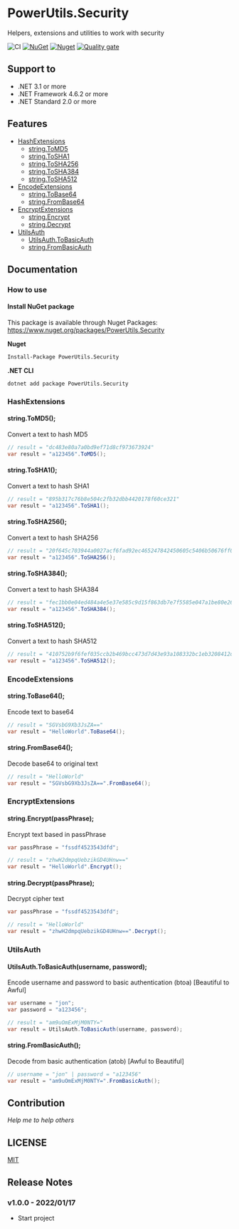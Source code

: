 # PowerUtils.Security
Helpers, extensions and utilities to work with security

![CI](https://github.com/TechNobre/PowerUtils.Security/actions/workflows/test-project.yml/badge.svg)
[![NuGet](https://img.shields.io/nuget/v/PowerUtils.Security.svg)](https://www.nuget.org/packages/PowerUtils.Security)
[![Nuget](https://img.shields.io/nuget/dt/PowerUtils.Security.svg)](https://www.nuget.org/packages/PowerUtils.Security)
[![Quality gate](https://sonarcloud.io/api/project_badges/quality_gate?project=TechNobre_PowerUtils.Security)](https://sonarcloud.io/summary/new_code?id=TechNobre_PowerUtils.Security)



## Support to
- .NET 3.1 or more
- .NET Framework 4.6.2 or more
- .NET Standard 2.0 or more



## Features

- [HashExtensions](#HashExtensions)
  - [string.ToMD5](#string.ToMD5)
  - [string.ToSHA1](#string.ToSHA1)
  - [string.ToSHA256](#string.ToSHA256)
  - [string.ToSHA384](#string.ToSHA384)
  - [string.ToSHA512](#string.ToSHA512)
- [EncodeExtensions](#EncodeExtensions)
  - [string.ToBase64](#string.ToBase64)
  - [string.FromBase64](#string.FromBase64)
- [EncryptExtensions](#EncryptExtensions)
  - [string.Encrypt](#string.Encrypt)
  - [string.Decrypt](#string.Decrypt)
- [UtilsAuth](#UtilsAuth)
  - [UtilsAuth.ToBasicAuth](#UtilsAuth.ToBasicAuth)
  - [string.FromBasicAuth](#string.FromBasicAuth)



## Documentation

### How to use

#### Install NuGet package
This package is available through Nuget Packages: https://www.nuget.org/packages/PowerUtils.Security

**Nuget**
```bash
Install-Package PowerUtils.Security
```

**.NET CLI**
```
dotnet add package PowerUtils.Security
```



### HashExtensions <a name="HashExtensions"></a>

#### string.ToMD5(); <a name="string.ToMD5"></a>
Convert a text to hash MD5

```csharp
// result = "dc483e80a7a0bd9ef71d8cf973673924"
var result = "a123456".ToMD5();
```

#### string.ToSHA1(); <a name="string.ToSHA1"></a>
Convert a text to hash SHA1

```csharp
// result = "895b317c76b8e504c2fb32dbb4420178f60ce321"
var result = "a123456".ToSHA1();
```

#### string.ToSHA256(); <a name="string.ToSHA256"></a>
Convert a text to hash SHA256

```csharp
// result = "20f645c703944a0027acf6fad92ec465247842450605c5406b50676ff0dcd5ea"
var result = "a123456".ToSHA256();
```

#### string.ToSHA384(); <a name="string.ToSHA384"></a>
Convert a text to hash SHA384

```csharp
// result = "fec1bb0e04ed484a4e5e37e585c9d15f863db7e7f5585e047a1be80e269d50abb177e61c264f6c0443e4d8e26b235d8e"
var result = "a123456".ToSHA384();
```

#### string.ToSHA512(); <a name="string.ToSHA512"></a>
Convert a text to hash SHA512

```csharp
// result = "410752b9f6fef035ccb2b469bcc473d7d43e93a108332bc1eb3208412d599bb4478eea687c69f962d7670410b06deaeac77578452f7c2454f3100d017a802b7e"
var result = "a123456".ToSHA512();
```


### EncodeExtensions <a name="EncodeExtensions"></a>

#### string.ToBase64(); <a name="string.ToBase64"></a>
Encode text to base64

```csharp
// result = "SGVsbG9Xb3JsZA=="
var result = "HelloWorld".ToBase64();
```

#### string.FromBase64(); <a name="string.FromBase64"></a>
Decode base64 to original text

```csharp
// result = "HelloWorld"
var result = "SGVsbG9Xb3JsZA==".FromBase64();
```


### EncryptExtensions <a name="EncryptExtensions"></a>

#### string.Encrypt(passPhrase); <a name="string.Encrypt"></a>
Encrypt text based in passPhrase

```csharp
var passPhrase = "fssdf4523543dfd";

// result = "zhwH2dmpqUebzikGD4UHnw=="
var result = "HelloWorld".Encrypt();
```

#### string.Decrypt(passPhrase); <a name="string.Decrypt"></a>
Decrypt cipher text

```csharp
var passPhrase = "fssdf4523543dfd";

// result = "HelloWorld"
var result = "zhwH2dmpqUebzikGD4UHnw==".Decrypt();
```


### UtilsAuth <a name="UtilsAuth"></a>

#### UtilsAuth.ToBasicAuth(username, password); <a name="UtilsAuth.ToBasicAuth"></a>
Encode username and password to basic authentication (btoa) [Beautiful to Awful]

```csharp
var username = "jon";
var password = "a123456";

// result = "am9uOmExMjM0NTY="
var result = UtilsAuth.ToBasicAuth(username, password);
```

#### string.FromBasicAuth(); <a name="string.FromBasicAuth"></a>
Decode from basic authentication (atob) [Awful to Beautiful]

```csharp
// username = "jon" | password = "a123456"
var result = "am9uOmExMjM0NTY=".FromBasicAuth();
```



## Contribution

*Help me to help others*



## LICENSE

[MIT](https://github.com/TechNobre/PowerUtils.Security/blob/main/LICENSE)



## Release Notes


### v1.0.0 - 2022/01/17

- Start project
